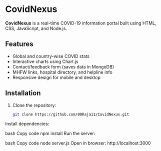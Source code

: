 # CovidNexus

**CovidNexus** is a real-time COVID-19 information portal built using HTML, CSS, JavaScript, and Node.js.  

## Features
- Global and country-wise COVID stats
- Interactive charts using Chart.js
- Contact/feedback form (saves data in MongoDB)
- MHFW links, hospital directory, and helpline info
- Responsive design for mobile and desktop

## Installation
1. Clone the repository:
   ```bash
   git clone https://github.com/00Raja11/CovidNexus.git
Install dependencies:

bash
Copy code
npm install
Run the server:

bash
Copy code
node server.js
Open in browser: http://localhost:3000
